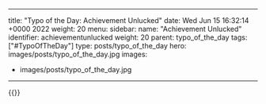 
---
title: "Typo of the Day: Achievement Unlucked"
date: Wed Jun 15 16:32:14 +0000 2022
weight: 20
menu:
  sidebar:
    name: "Achievement Unlucked"
    identifier: achievementunlucked
    weight: 20
    parent: typo_of_the_day
tags: ["#TypoOfTheDay"]
type: posts/typo_of_the_day
hero: images/posts/typo_of_the_day.jpg
images:
- images/posts/typo_of_the_day.jpg
---


{{<tweet user="mariatta" id="1537110743639658496">}}

